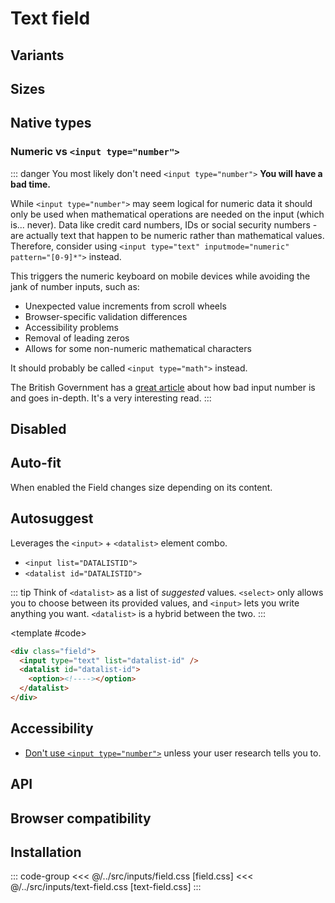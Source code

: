 <script setup>
	import Example from "../../.vitepress/theme/app/components/Example.vue"
	import Baseline from "../../.vitepress/theme/app/components/Baseline.vue"
</script>

# Text field

## Variants

<Example row>
<template #example>
<div class="field">
	<input type="text" placeholder="Outlined"/>
</div>

<div class="field filled">
	<input type="text" placeholder="Filled"/>
</div>
</template>
<template #code>

```html
<div class="field">
  <input type="text" placeholder="Outlined" />
</div>

<div class="field filled">
  <input type="text" placeholder="Filled" />
</div>
```

</template>
</Example>

## Sizes

<Example row>
<template #example>
<div class="field small">
	<input type="text" placeholder="Small"/>
</div>

<div class="field">
	<input type="text" placeholder="Default"/>
</div>
</template>
<template #code>

```html
<div class="field small">
  <input type="text" placeholder="Small" />
</div>

<div class="field">
  <input type="text" placeholder="Default" />
</div>
```

</template>
</Example>

## Native types

<Example column>
<template #example>
	<div class="field">
		<input type="text" placeholder="Text">
</div>
	<div class="field">
		<input type="password" placeholder="Password">
</div>
	<div class="field">
		<input type="url" placeholder="https://yoursite.com">
</div>
	<div class="field">
		<input type="email" placeholder="name@email.com">
</div>
	<div class="field">
		<input type="tel" placeholder="(666) 666-1337">
</div>
	<div class="field">
		<input type="search" placeholder="Search">
</div>
</template>
<template #code>

```html{2}
<div class="field">
  <input type="text" />
</div>
```

</template>
</Example>

### Numeric vs `<input type="number">`

::: danger You most likely don't need `<input type="number">`
**You will have a bad time.**

While `<input type="number">` may seem logical for numeric data it should only be used when mathematical operations are needed on the input (which is... never). Data like credit card numbers, IDs or social security numbers - are actually text that happen to be numeric rather than mathematical values. Therefore, consider using `<input type="text" inputmode="numeric" pattern="[0-9]*">` instead.

This triggers the numeric keyboard on mobile devices while avoiding the jank of number inputs, such as:

- Unexpected value increments from scroll wheels
- Browser-specific validation differences
- Accessibility problems
- Removal of leading zeros
- Allows for some non-numeric mathematical characters

It should probably be called `<input type="math">` instead.

The British Government has a [great article](https://technology.blog.gov.uk/2020/02/24/why-the-gov-uk-design-system-team-changed-the-input-type-for-numbers/) about how bad input number is and goes in-depth. It's a very interesting read.
:::

<Example column>
<template #example>

<div class="field">
	<input type="text" inputmode="numeric" pattern="[0-9]*" placeholder="Numeric">
</div>
</template>
<template #code>

```html{2}
<div class="field">
  <input type="text" inputmode="numeric" pattern="[0-9]*" placeholder="Numeric"> // [!code ++]
  <input type="number" placeholder="Number"> // [!code --]
</div>

```

</template>
</Example>

## Disabled

<Example row>
<template #example>
<div class="field">
	<input type="text" placeholder="Disabled" disabled/>
</div>
<div class="field filled">
	<input type="text" placeholder="Disabled" disabled/>
</div>
</template>
<template #code>

```html{2}
<div class="field">
  <input type="text" disabled>
</div>
```

</template>
</Example>

## Auto-fit

When enabled the Field changes size depending on its content.

<Example row>
<template #example>
<div class="field auto-fit">
	<input type="text" placeholder="Auto-fit"/>
</div>
</template>
<template #code>

```html{1}
<div class="field auto-fit">
  <!--  -->
</div>
```

</template>
</Example>

## Autosuggest

Leverages the `<input>` + `<datalist>` element combo.

- `<input list="DATALISTID">`
- `<datalist id="DATALISTID">`

::: tip
Think of `<datalist>` as a list of _suggested_ values. `<select>` only allows you to choose between its provided values, and `<input>` lets you write anything you want. `<datalist>` is a hybrid between the two.
:::

<Example>
<template #example>
<div class="field">
<input type="text" list="artists" />
<datalist id="artists">
  <option>Ray Manzarek</option>
  <option>Jonny Greenwood</option>
  <option>Marika Hackman</option>
</datalist>
</div>

</template>

<template #code>

```html
<div class="field">
  <input type="text" list="datalist-id" />
  <datalist id="datalist-id">
    <option><!----></option>
  </datalist>
</div>
```

</template>
</Example>

## Accessibility

- [Don't use `<input type="number">`](#numeric-vs-input-type-number) unless your user research tells you to.

## API

<!--@include: ./text-field-api.md -->

## Browser compatibility

<Baseline :ids="['field-sizing','light-dark', 'color-mix']" />

## Installation

::: code-group
<<< @/../src/inputs/field.css [field.css]
<<< @/../src/inputs/text-field.css [text-field.css]
:::

